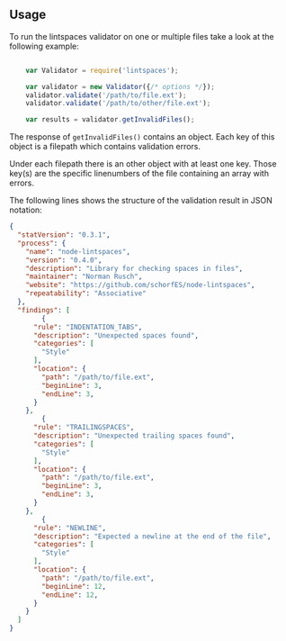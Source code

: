 ## Usage

To run the lintspaces validator on one or multiple files take a look at the
following example:

```javascript

	var Validator = require('lintspaces');

	var validator = new Validator({/* options */});
	validator.validate('/path/to/file.ext');
	validator.validate('/path/to/other/file.ext');

	var results = validator.getInvalidFiles();
```

The response of ```getInvalidFiles()``` contains an object. Each key of this
object is a filepath which contains validation errors.

Under each filepath there is an other object with at least one key. Those key(s)
are the specific linenumbers of the file containing an array with errors.

The following lines shows the structure of the validation result in JSON
notation:

```json
{
  "statVersion": "0.3.1",
  "process": {
    "name": "node-lintspaces",
    "version": "0.4.0",
    "description": "Library for checking spaces in files",
    "maintainer": "Norman Rusch",
    "website": "https://github.com/schorfES/node-lintspaces",
    "repeatability": "Associative"
  },
  "findings": [
		{
      "rule": "INDENTATION_TABS",
      "description": "Unexpected spaces found",
      "categories": [
        "Style"
      ],
      "location": {
        "path": "/path/to/file.ext",
        "beginLine": 3,
        "endLine": 3,
      }
    },
		{
      "rule": "TRAILINGSPACES",
      "description": "Unexpected trailing spaces found",
      "categories": [
        "Style"
      ],
      "location": {
        "path": "/path/to/file.ext",
        "beginLine": 3,
        "endLine": 3,
      }
    },
		{
      "rule": "NEWLINE",
      "description": "Expected a newline at the end of the file",
      "categories": [
        "Style"
      ],
      "location": {
        "path": "/path/to/file.ext",
        "beginLine": 12,
        "endLine": 12,
      }
    }
  ]
}
```
